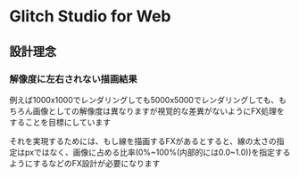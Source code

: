 # Glitch Studio for Web

## 設計理念

### 解像度に左右されない描画結果
例えば1000x1000でレンダリングしても5000x5000でレンダリングしても、もちろん画像としての解像度は異なりますが視覚的な差異がないようにFX処理をすることを目標にしています

それを実現するためには、もし線を描画するFXがあるとすると、線の太さの指定はpxではなく、画像に占める比率(0%~100%(内部的には0.0~1.0))を指定するようにするなどのFX設計が必要になります
